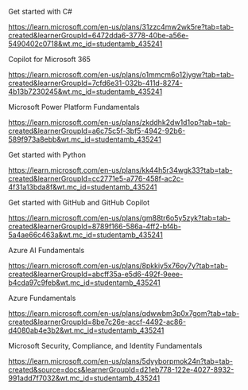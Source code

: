 




Get started with C#

https://learn.microsoft.com/en-us/plans/31zzc4mw2wk5re?tab=tab-created&learnerGroupId=6472dda6-3778-40be-a56e-5490402c0718&wt.mc_id=studentamb_435241



Copilot for Microsoft 365

https://learn.microsoft.com/en-us/plans/o1mmcm6o12jygw?tab=tab-created&learnerGroupId=7cfd6e31-032b-411d-8274-4b13b7230245&wt.mc_id=studentamb_435241




Microsoft Power Platform Fundamentals

https://learn.microsoft.com/en-us/plans/zkddhk2dw1d1op?tab=tab-created&learnerGroupId=a6c75c5f-3bf5-4942-92b6-589f973a8ebb&wt.mc_id=studentamb_435241




 Get started with Python

 https://learn.microsoft.com/en-us/plans/kk44h5r34wgk33?tab=tab-created&learnerGroupId=cc2771e5-a776-458f-ac2c-4f31a13bda8f&wt.mc_id=studentamb_435241




Get started with GitHub and GitHub Copilot


https://learn.microsoft.com/en-us/plans/gm88tr6o5y5zyk?tab=tab-created&learnerGroupId=8789f166-586a-4ff2-bf4b-5a4ae66c463a&wt.mc_id=studentamb_435241





Azure AI Fundamentals

https://learn.microsoft.com/en-us/plans/8pkkiy5x76oy7y?tab=tab-created&learnerGroupId=abcff35a-e5d6-492f-9eee-b4cda97c9feb&wt.mc_id=studentamb_435241





 Azure Fundamentals


https://learn.microsoft.com/en-us/plans/qdwwbm3p0x7gom?tab=tab-created&learnerGroupId=8be7c26e-accf-4492-ac86-d4080ab4e3b2&wt.mc_id=studentamb_435241




 Microsoft Security, Compliance, and Identity Fundamentals


https://learn.microsoft.com/en-us/plans/5dyyborpmok24n?tab=tab-created&source=docs&learnerGroupId=d21eb778-122e-4027-8932-991add7f7032&wt.mc_id=studentamb_435241








 



